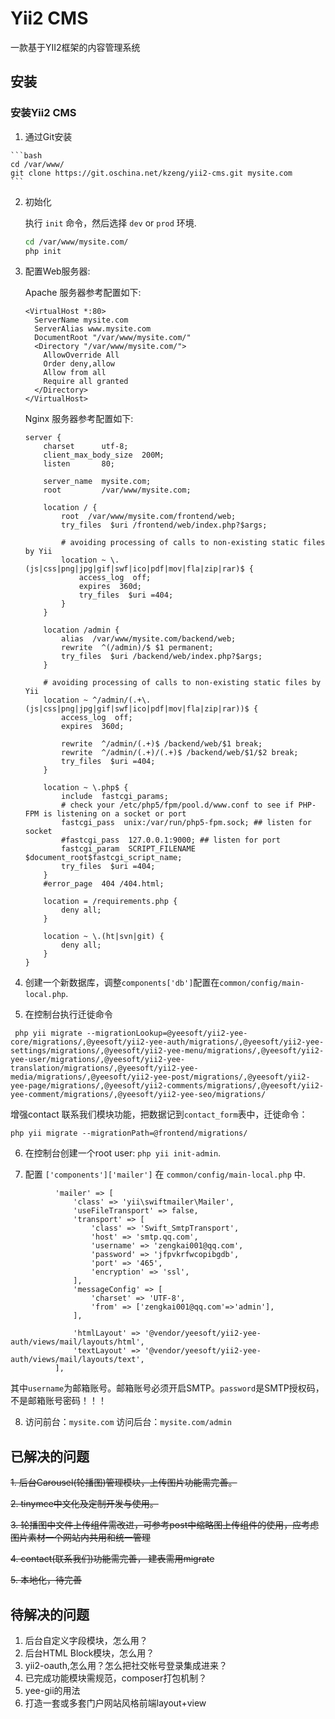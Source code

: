 # Yii2 CMS
一款基于YII2框架的内容管理系统

安装
------------

### 安装Yii2 CMS 

  1. 通过Git安装

    ```bash
    cd /var/www/
    git clone https://git.oschina.net/kzeng/yii2-cms.git mysite.com
    ```

  2. 初始化

     执行 `init` 命令，然后选择 `dev` or `prod` 环境.

      ```bash
      cd /var/www/mysite.com/
      php init
      ```
  
  3. 配置Web服务器:

     Apache 服务器参考配置如下:
     
     ```apacheconf
     <VirtualHost *:80>
       ServerName mysite.com
       ServerAlias www.mysite.com
       DocumentRoot "/var/www/mysite.com/"
       <Directory "/var/www/mysite.com/">
         AllowOverride All
         Order deny,allow
         Allow from all
         Require all granted
       </Directory>
     </VirtualHost>
     ```
     Nginx 服务器参考配置如下:
     
     ```nginx
     server {
         charset      utf-8;
         client_max_body_size  200M;
         listen       80;
     
         server_name  mysite.com;
         root         /var/www/mysite.com;
     
         location / {
             root  /var/www/mysite.com/frontend/web;
             try_files  $uri /frontend/web/index.php?$args;
     
             # avoiding processing of calls to non-existing static files by Yii
             location ~ \.(js|css|png|jpg|gif|swf|ico|pdf|mov|fla|zip|rar)$ {
                 access_log  off;
                 expires  360d;
                 try_files  $uri =404;
             }
         }
     
         location /admin {
             alias  /var/www/mysite.com/backend/web;
             rewrite  ^(/admin)/$ $1 permanent;
             try_files  $uri /backend/web/index.php?$args;
         }
     
         # avoiding processing of calls to non-existing static files by Yii
         location ~ ^/admin/(.+\.(js|css|png|jpg|gif|swf|ico|pdf|mov|fla|zip|rar))$ {
             access_log  off;
             expires  360d;
     
             rewrite  ^/admin/(.+)$ /backend/web/$1 break;
             rewrite  ^/admin/(.+)/(.+)$ /backend/web/$1/$2 break;
             try_files  $uri =404;
         }
     
         location ~ \.php$ {
             include  fastcgi_params;
             # check your /etc/php5/fpm/pool.d/www.conf to see if PHP-FPM is listening on a socket or port
             fastcgi_pass  unix:/var/run/php5-fpm.sock; ## listen for socket
             #fastcgi_pass  127.0.0.1:9000; ## listen for port
             fastcgi_param  SCRIPT_FILENAME $document_root$fastcgi_script_name;
             try_files  $uri =404;
         }
         #error_page  404 /404.html;
     
         location = /requirements.php {
             deny all;
         }
     
         location ~ \.(ht|svn|git) {
             deny all;
         }
     }
     ```
    
       
  4. 创建一个新数据库，调整`components['db']`配置在`common/config/main-local.php`.


  5. 在控制台执行迁徙命令
 ```
  php yii migrate --migrationLookup=@yeesoft/yii2-yee-core/migrations/,@yeesoft/yii2-yee-auth/migrations/,@yeesoft/yii2-yee-settings/migrations/,@yeesoft/yii2-yee-menu/migrations/,@yeesoft/yii2-yee-user/migrations/,@yeesoft/yii2-yee-translation/migrations/,@yeesoft/yii2-yee-media/migrations/,@yeesoft/yii2-yee-post/migrations/,@yeesoft/yii2-yee-page/migrations/,@yeesoft/yii2-comments/migrations/,@yeesoft/yii2-yee-comment/migrations/,@yeesoft/yii2-yee-seo/migrations/
  ```
  增强contact 联系我们模块功能，把数据记到`contact_form`表中，迁徙命令：
  ```
  php yii migrate --migrationPath=@frontend/migrations/
  ```

  6. 在控制台创建一个root user: `php yii init-admin`.

  7. 配置 `['components']['mailer']` 在 `common/config/main-local.php` 中.
  ```
            'mailer' => [
                'class' => 'yii\swiftmailer\Mailer',    
                'useFileTransport' => false,
                'transport' => [
                    'class' => 'Swift_SmtpTransport',
                    'host' => 'smtp.qq.com',
                    'username' => 'zengkai001@qq.com',
                    'password' => 'jfpvkrfwcopibgdb',
                    'port' => '465',
                    'encryption' => 'ssl',
                ],
                'messageConfig' => [
                    'charset' => 'UTF-8',
                    'from' => ['zengkai001@qq.com'=>'admin'],
                ],
    
                'htmlLayout' => '@vendor/yeesoft/yii2-yee-auth/views/mail/layouts/html',
                'textLayout' => '@vendor/yeesoft/yii2-yee-auth/views/mail/layouts/text',
            ],
  ```
  其中`username`为邮箱账号。邮箱账号必须开启SMTP。`password`是SMTP授权码，不是邮箱账号密码！！！

  8. 访问前台：`mysite.com` 访问后台：`mysite.com/admin`



已解决的问题
------------
~~1. 后台Carousel(轮播图)管理模块，上传图片功能需完善。~~

~~2. tinymce中文化及定制开发与使用。~~

~~3. 轮播图中文件上传组件需改进，可参考post中缩略图上传组件的使用，应考虑图片素材一个网站内共用和统一管理~~

~~4. contact(联系我们)功能需完善， 建表需用migrate~~

~~5. 本地化，待完善~~


待解决的问题
------------
1. 后台自定义字段模块，怎么用？
2. 后台HTML Block模块，怎么用？
3. yii2-oauth,怎么用？怎么把社交帐号登录集成进来？
4. 已完成功能模块需规范，composer打包机制？
5. yee-gii的用法
6. 打造一套或多套门户网站风格前端layout+view

